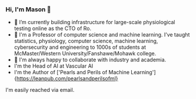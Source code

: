 ### Hi, I'm Mason 👋


- 🔭 I’m currently building infrastructure for large-scale physiological testing online as the CTO of Ro.
- 🌱 I'm a Professor of computer science and machine learning. I’ve taught statistics, physiology, computer science, machine learning, cybersecurity and engineering to 1000s of students at McMaster/Western University/Fanshawe/Mohawk college.
- 👯 I'm always happy to collaborate with industry and academia.
- I'm the Head of AI at Vascular AI
- I'm the Author of ['Pearls and Perils of Machine Learning']{https://leanpub.com/pearlsandperilsofml}

I'm easily reached via email.
